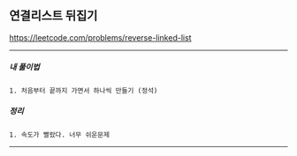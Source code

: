 ## 연결리스트 뒤집기

https://leetcode.com/problems/reverse-linked-list

---

<h5>내 풀이법</h5>

    1. 처음부터 끝까지 가면서 하나씩 만들기 (정석)

<h5>정리</h5>

    1. 속도가 빨랐다. 너무 쉬운문제

---
